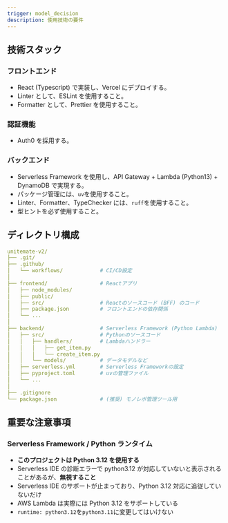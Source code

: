 ```yaml
---
trigger: model_decision
description: 使用技術の要件
---
```


## 技術スタック

### フロントエンド

- React (Typescript) で実装し、Vercel にデプロイする。
- Linter として、ESLint を使用すること。
- Formatter として、Prettier を使用すること。

### 認証機能

- Auth0 を採用する。

### バックエンド

- Serverless Framework を使用し、API Gateway + Lambda (Python13) + DynamoDB で実現する。
- パッケージ管理には、`uv`を使用すること。
- Linter、Formatter、TypeChecker には、`ruff`を使用すること。
- 型ヒントを必ず使用すること。

## ディレクトリ構成

```yaml
unitemate-v2/
├── .git/
├── .github/
│   └── workflows/            # CI/CD設定
│
├── frontend/                 # Reactアプリ
│   ├── node_modules/
│   ├── public/
│   ├── src/                  # Reactのソースコード (BFF) のコード
│   ├── package.json          # フロントエンドの依存関係
│   └── ...
│
├── backend/                  # Serverless Framework (Python Lambda)
│   ├── src/                  # Pythonのソースコード
│   │   ├── handlers/         # Lambdaハンドラー
│   │   │   ├── get_item.py
│   │   │   └── create_item.py
│   │   └── models/           # データモデルなど
│   ├── serverless.yml        # Serverless Frameworkの設定
│   ├── pyproject.toml        # uvの管理ファイル
│   └── ...
│
├── .gitignore
└── package.json              # (推奨) モノレポ管理ツール用
```

## 重要な注意事項

### Serverless Framework / Python ランタイム

- **このプロジェクトは Python 3.12 を使用する**
- Serverless IDE の診断エラーで python3.12 が対応していないと表示されることがあるが、**無視すること**
- Serverless IDE のサポートが止まっており、Python 3.12 対応に追従していないだけ
- AWS Lambda は実際には Python 3.12 をサポートしている
- `runtime: python3.12`を`python3.11`に変更してはいけない
